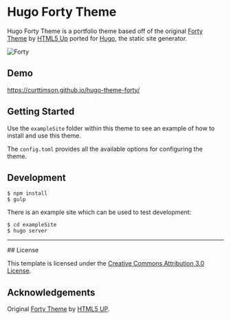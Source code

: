 # Hugo Forty Theme

Hugo Forty Theme is a portfolio theme based off of the original [Forty Theme](https://html5up.net/forty) by [HTML5 Up](https://html5up.net/) ported for [Hugo](https://gohugo.io/), the static site generator.

![Forty](https://raw.githubusercontent.com/curttimson/hugo-theme-forty/master/static/images/forty.jpg)

## Demo

https://curttimson.github.io/hugo-theme-forty/

## Getting Started

Use the `exampleSite` folder within this theme to see an example of how to install and use this theme.

The `config.toml` provides all the available options for configuring the theme.

## Development

```
$ npm install
$ gulp
```

There is an example site which can be used to test development:

```
$ cd exampleSite
$ hugo server
```

--------

## License

This template is licensed under the [Creative Commons Attribution 3.0 License](https://creativecommons.org/licenses/by/3.0/).

## Acknowledgements

Original [Forty Theme](https://html5up.net/forty) by [HTML5 UP](https://html5up.net/).
